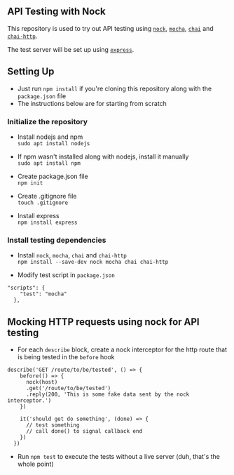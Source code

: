 ## **API Testing with Nock**

This repository is used to try out API testing using [`nock`](https://github.com/nock/nock), [`mocha`](https://mochajs.org/), [`chai`](https://www.chaijs.com/) and [`chai-http`](https://www.chaijs.com/plugins/chai-http/). 

The test server will be set up using [`express`](http://expressjs.com/).

## **Setting Up**

- Just run `npm install` if you're cloning this repository along with the `package.json` file
- The instructions below are for starting from scratch

### **Initialize the repository**

- Install nodejs and npm\
`sudo apt install nodejs`

- If npm wasn't installed along with nodejs, install it manually\
`sudo apt install npm` 

- Create package.json file\
`npm init`

- Create .gitignore file\
`touch .gitignore`

- Install express\
`npm install express`

### **Install testing dependencies**

- Install `nock`, `mocha`, `chai` and `chai-http`\
`npm install --save-dev nock mocha chai chai-http`

- Modify test script in `package.json`
```
"scripts": {
    "test": "mocha"
  },
```

## **Mocking HTTP requests using nock for API testing**

- For each `describe` block, create a nock interceptor for the http route that is being tested in the `before` hook 

```
describe('GET /route/to/be/tested', () => {
    before(() => {
      nock(host)
      .get('/route/to/be/tested')
      .reply(200, 'This is some fake data sent by the nock interceptor.')
    })

    it('should get do something', (done) => {
      // test something
      // call done() to signal callback end
    })
  })
```
- Run `npm test` to execute the tests without a live server (duh, that's the whole point)
